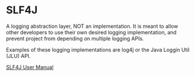 # SLF4J

A logging abstraction layer, NOT an implementation.
It is meant to allow other developers to use their own desired logging implementation, and prevent project from depending on multiple logging APIs.

Examples of these logging implementations are log4j or the Java Loggin Util (JLU) API.

[SLF4J User Manual](https://www.slf4j.org/manual.html)
